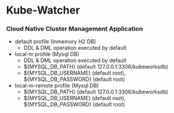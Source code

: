 # Kube-Watcher

### Cloud Native Cluster Management Application

- default profile (Inmemory H2 DB)
  - DDL & DML operation executed by default
- local-m profile (Mysql DB)
  - DDL & DML operation executed by default
  - ${MYSQL_DB_PATH} (default 127.0.0.1:3306/kubeworksdb)
  - ${MYSQL_DB_USERNAME} (default root), ${MYSQL_DB_PASSWORD} (default root)
- local-m-remote profile (Mysql DB)
  - ${MYSQL_DB_PATH} (default 127.0.0.1:3306/kubeworksdb)
  - ${MYSQL_DB_USERNAME} (default root), ${MYSQL_DB_PASSWORD} (default root)
